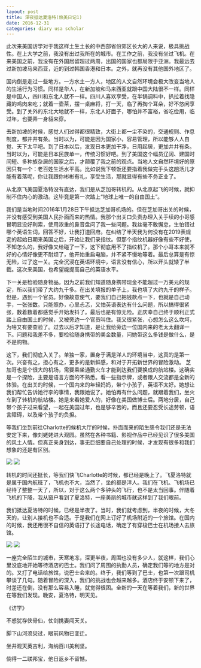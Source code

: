 ```yaml
---
layout: post
title: 深夜抵达夏洛特(旅美日记1)
date: 2016-12-31
categories: diary usa scholar
---
```

<!--more-->

此次来美国访学对于我这样土生土长的中西部省份郊区长大的人来说，极具挑战性。在上大学之前，我没有出过我所在的城市。在工作之前，我没有坐过飞机。在来美国之前，我没有在外国居留超过两周，出国的国家也都局限于亚洲。我最远去过新加坡马来西亚，近的到过韩国香港和日本。之外，就再没有其他国外地区了。

国内倒是走过一些地方。一方水土一方人，地区的人文自然环境会极大改变当地人的生活行为习惯。同样是华人，在新加坡和马来西亚就跟中国大陆很不一样。同样是中国人，四川和东北人就不一样。四川人喜欢享受，在半锅调料中，扒拉着找隐藏的鸡肉来吃；就着一壶茶，摆一桌麻将，打一天，临了再掏个耳朵，好不悠闲享受。到了关外的东北大地就不一样，东北人好面子，哪怕并不富裕，省吃俭用，临过年，也要弄一身貂来穿。

去新加坡的时候，感觉人们过得都很精致，大街上都一尘不染的，交通规则、作息制度，都井井有条。当时以为，可能是因为国家小，容易管理，所以能够人人自觉、天下太平吧。到了日本以后，发现日本更加干净，日用起居，更加井井有条。当时以为，可能是日本民族单一，传统习惯好吧。到了美国这个幅员辽阔、建国时间短、多种族杂居的国家之后，才颠覆了我之前的观点。当地人文自然环境好的原因只有一个：老百姓生活水平高。比如说我下顿饭还要指着我做完手头这趟活儿才能有着落呢，你让我跟你彬彬有礼，享受生活，那就显得有些不务正业了。

从北京飞美国夏洛特没有直达，我们是从芝加哥转机的。从北京起飞的时候，就抑制不住内心的激动。这毕竟是第一次踏上“地球上唯一的自由国土”。

我们是当地时间2016年1月28日下午抵达芝加哥机场的。但在芝加哥出关的时候，并没有感受到美国人民扑面而来的热情。我那个出关口负责办理入关手续的小哥感冒明显没好利索，使用浓重的鼻音盘问了我一些问题。我丝毫不敢懈怠，生怕错过哪个英语生词，回答不好，让我打道回府。在纠结了半天我为何没有在2019表规定的起始日期来美国之后，开始让我们录指纹。但那个指纹机器好像有些不好使，不知怎么的，我好像又给碰了一下，这下彻底用不了指纹机了。那个小哥本来就不好的心情好像更不耐烦了，他开始重启电脑，并不紧不慢地等着。最后总算是有惊无险，过了这一关。完全沉浸在英语环境中，语言没有信心，所以开头就矮了半截。这次来美国，也希望能提高自己的英语水平。

下一关是检验随身物品。因为之前我们知道随身携带现金不能超过一万美元的规定，所以我们带了大约九千多。在出关填报的单子上，我也填了大约九千的样子。但是，遇到一个官员。好像故意使气，要我们自己把钱款点一下，也就是自己动手，一张张数。只能照办，心里忐忑，又怕英语表达有什么问题，所以搞得很紧张，数着数着都感觉手开始发抖了。最后也是有惊无险。正庆幸自己终于顺利正式踏上自由国土的时候，又被旁边一个官员叫住。我又很紧张，心想怎么这么坎坷，为啥又有要查验了。过去以后才知道，是让我给旁边一位国内来的老太太翻译一下。问题和我差不多，要检验随身携带的美金数量，问她带这么多钱是做什么，是不是购物。

这下，我们彻底入关了。单独一家，置身于满是洋人的环境当中，这真的是第一次。兴奋有之，担心有之，更多的是新鲜感，和对于开拓新世界的冒险激动。
芝加哥也是个很大的机场，需要乘坐通勤火车才能到达我们要换成的航站楼。这确实是一个探险，主要是语言方面的不熟悉。看一些指示牌，或者跟人交流都是全新的体验。在出关的时候，一个国内来的年轻妈妈，带个小孩子，英语不太好。她想让我们帮忙告诉她行李的事情，我跟她说了。她怕再有什么问题，就跟着我们，坐火车到了转机的航站楼。她是来看她爱人的，好像在美国做博士后。两地分居，自己带个孩子过来看望，一起在美国过年，也是够辛苦的。而且还要忍受长途劳顿，语言障碍，以及带个孩子的负担。

等我们坐到前往Charlotte的候机大厅的时候，扑面而来的陌生感令我们还是无法安定下来，像刘姥姥进大观园。虽然在各种书籍、影视作品中已经见识了很多美国的风土人情。但真正亲身到达，事无巨细要自己处理的时候，才发现有很多和我们想象的还是有区别。

![]({{site.url}}/Images/DiaryUSA/image1.jpeg)
![]({{site.url}}/Images/DiaryUSA/image2.jpeg)

转机的时间还挺长，等我们快飞Charlotte的时候，都已经是晚上了。飞夏洛特就是属于国内航班了，飞机也不大，当然了，坐的都是洋人。我们在飞机、飞机场已经待了整整一天了，所以，对于这么两个多钟头的飞行，也不是太当回事。伴随着飞机的下降，我从窗户看到了夏洛特，一座美丽的城市就这样到了我们眼前。

我们抵达夏洛特的时候，已经是半夜了。当时，我们就考虑到，半夜的时候，大冬天的，让别人接机也不合适。于是我们在网上订好了机场附近的一个旅馆。在国内的时候，我还用很不自信的英语打了长途电话，确定了有穿梭巴士在机场接人去旅馆。

![]({{site.url}}/Images/DiaryUSA/image3.jpeg)
![]({{site.url}}/Images/DiaryUSA/image4.jpeg)
  
一座完全陌生的城市，天寒地冻，深更半夜，周围也没有多少人，就这样，我们心里没底地开始等待酒店的巴士。我们问了周围的执勤人员，确定我们等的地方是对的。又打了电话给旅馆，说巴士会来的。终于，我们等到了巴士，也第一次跟司机攀谈了几句。随着冒险的深入，我们的挑战也会越来越多。酒店终于安顿下来了，时差还在倒，没有那么容易入睡，就觉得很困。全新的一天在等着我们，新的世界在等我们发现。晚安，夏洛特，明天见。

《访学》

不惑犹存侠骨仙，仗剑携妻闯天关。

脚下山河须臾过，眼前风物已变迁。

坐井观天英吉利，海纳百川美利坚。

倘得一二联邦宝，他日返乡不留憾。


<script>
  (function(i,s,o,g,r,a,m){i['GoogleAnalyticsObject']=r;i[r]=i[r]||function(){
  (i[r].q=i[r].q||[]).push(arguments)},i[r].l=1*new Date();a=s.createElement(o),
  m=s.getElementsByTagName(o)[0];a.async=1;a.src=g;m.parentNode.insertBefore(a,m)
  })(window,document,'script','https://www.google-analytics.com/analytics.js','ga');

  ga('create', 'UA-85986843-1', 'auto');
  ga('send', 'pageview');

</script>
